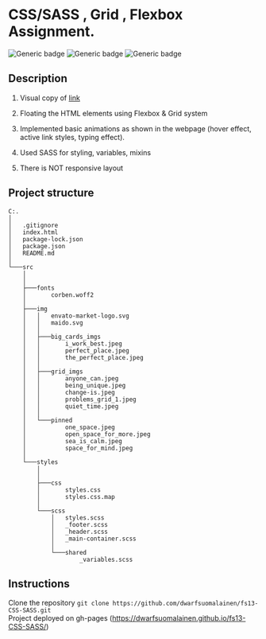 # CSS/SASS , Grid , Flexbox Assignment.

![Generic badge](https://img.shields.io/badge/CSS-v.3-green.svg)
![Generic badge](https://img.shields.io/badge/HTML-v.5-blue.svg)
![Generic badge](https://img.shields.io/badge/SASS-v.1.56-pink.svg)

## Description

1. Visual copy of [link](https://preview.themeforest.net/item/maido-multipurpose-ghost-blog-theme/full_screen_preview/24837109?_ga=2.259990478.570486835.1654146705-2133876429.1654146705)

2. Floating the HTML elements using Flexbox & Grid system
3. Implemented basic animations as shown in the webpage (hover effect,
active link styles, typing effect).
4. Used SASS for styling, variables, mixins
5. There is NOT responsive layout


## Project structure
```
C:.
│   
│   .gitignore
│   index.html
│   package-lock.json
│   package.json
│   README.md
│
└───src
    │   
    │
    ├───fonts
    │       corben.woff2
    │
    ├───img
    │   │   envato-market-logo.svg
    │   │   maido.svg
    │   │
    │   ├───big_cards_imgs
    │   │       i_work_best.jpeg
    │   │       perfect_place.jpeg
    │   │       the_perfect_place.jpeg
    │   │
    │   ├───grid_imgs
    │   │       anyone_can.jpeg
    │   │       being_unique.jpeg
    │   │       change-is.jpeg
    │   │       problems_grid_1.jpeg
    │   │       quiet_time.jpeg
    │   │
    │   └───pinned
    │           one_space.jpeg
    │           open_space_for_more.jpeg
    │           sea_is_calm.jpeg
    │           space_for_mind.jpeg
    │
    └───styles
        │   
        │
        ├───css
        │       styles.css
        │       styles.css.map
        │
        └───scss
            │   styles.scss
            │   _footer.scss
            │   _header.scss
            │   _main-container.scss
            │
            └───shared
                    _variables.scss
```
## Instructions
Clone the repository 
`git clone https://github.com/dwarfsuomalainen/fs13-CSS-SASS.git`<br>
Project deployed on gh-pages (https://dwarfsuomalainen.github.io/fs13-CSS-SASS/)



